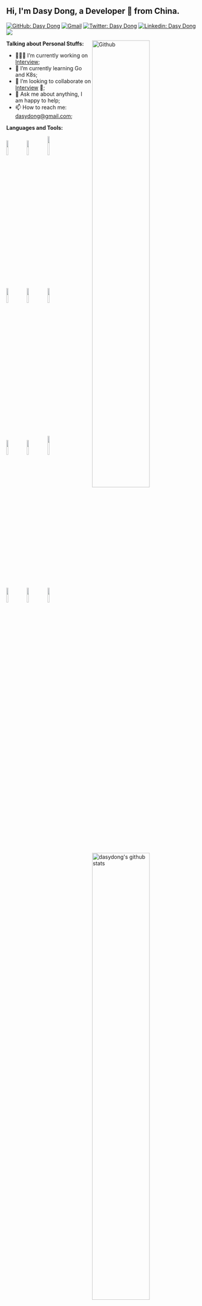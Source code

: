 ## Hi, I'm Dasy Dong, a Developer 🚀 from China.

<!-- Your badges
You can use the website to generate badges: https://shields.io/
-->

[![GitHub: Dasy Dong](https://img.shields.io/github/followers/dasydong?label=DasyDong&style=social)](https://github.com/dasydong)
[![Gmail](https://img.shields.io/badge/-Gmail-c14438?style=flat&logo=Gmail&logoColor=white)](mailto:dasydong@gmail.com)
[![Twitter: Dasy Dong](https://img.shields.io/twitter/follow/dasydong?style=social)](https://twitter.com/dasydong)
[![Linkedin: Dasy Dong](https://img.shields.io/badge/-DasyDong-blue?style=flat-square&logo=Linkedin&logoColor=white&link=https://www.linkedin.com/in/dasy-dong-83392970/)](https://www.linkedin.com/in/dasy-dong-83392970/)
<a href="https://gitstar-ranking.com/repositories"> <img src="https://badgen.net/badge/Rank/9999?icon=github&color=red"></a>


<!-- Any image aligned to the right. Beware the width -->
<img width="55%" align="right" alt="Github" src="https://raw.githubusercontent.com/onimur/.github/master/.resources/git-header.svg" />

<!-- Talking about you -->
**Talking about Personal Stuffs:**


- 👨🏽‍💻 I’m currently working on [Interview](https://github.com/dasydong/interview);
- 🌱 I’m currently learning Go and K8s;
- 👯 I’m looking to collaborate on [Interview](https://github.com/dasydong/interview) 🤝;
- 💬 Ask me about anything, I am happy to help;
- 📫 How to reach me: dasydong@gmail.com;


**Languages and Tools:**

<!-- Your github readme stats
You can use this api: https://github.com/dasydong/github-readme-stats
-->
<p>
  <a href="https://github.com/dasydong/">
    <img  margin-top="-30px" width="55%" align="right" alt="dasydong's github stats" src="https://github-readme-stats.vercel.app/api?username=dasydong&show_icons=true&hide_border=true" />
  </a>

  <!-- Your languages and tools. Be carefufal with the alignment.
  You can use this sites to get logos: https://www.vectorlogo.zone or https://simpleicons.org/
  -->
  <code><img width="10%" src="https://www.vectorlogo.zone/logos/python/python-ar21.svg"></code>
  <code><img width="10%" src="https://www.vectorlogo.zone/logos/pocoo_flask/pocoo_flask-ar21.svg"></code>
  <code><img width="10%" height="50"  src="https://www.vectorlogo.zone/logos/djangoproject/djangoproject-ar21.svg"></code>
  <br />
  <code><img width="10%" src="https://www.vectorlogo.zone/logos/docker/docker-ar21.svg"></code>
  <code><img width="10%" src="https://www.vectorlogo.zone/logos/kubernetes/kubernetes-ar21.svg"></code>
  <code><img width="10%" src="https://www.vectorlogo.zone/logos/golang/golang-icon.svg"></code>
  <br />
  <code><img width="10%" src="https://www.vectorlogo.zone/logos/amazon/amazon-ar21.svg"></code>
  <code><img width="10%" src="https://www.vectorlogo.zone/logos/cncfio/cncfio-ar21.svg"></code>
  <code><img width="10%" height="50" src="https://www.vectorlogo.zone/logos/consulio/consulio-ar21.svg"></code>
  <br />
  <code><img width="10%" src="https://www.vectorlogo.zone/logos/git-scm/git-scm-ar21.svg"></code>
  <code><img width="10%" src="https://www.vectorlogo.zone/logos/yaml/yaml-ar21.svg"></code>
  <code><img width="10%" src="https://www.vectorlogo.zone/logos/gnu_bash/gnu_bash-ar21.svg"></code>
</p>

